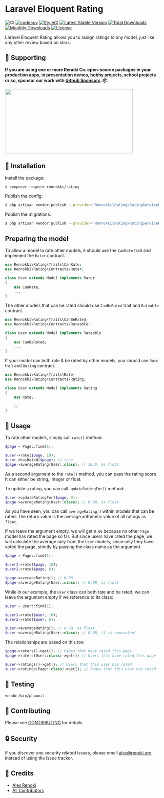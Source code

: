 Laravel Eloquent Rating
=======================

![CI](https://github.com/renoki-co/rating/workflows/CI/badge.svg?branch=master)
[![codecov](https://codecov.io/gh/renoki-co/rating/branch/master/graph/badge.svg)](https://codecov.io/gh/renoki-co/rating/branch/master)
[![StyleCI](https://github.styleci.io/repos/142049701/shield?branch=master)](https://github.styleci.io/repos/141194551)
[![Latest Stable Version](https://poser.pugx.org/rennokki/rating/v/stable)](https://packagist.org/packages/rennokki/rating)
[![Total Downloads](https://poser.pugx.org/rennokki/rating/downloads)](https://packagist.org/packages/rennokki/rating)
[![Monthly Downloads](https://poser.pugx.org/rennokki/rating/d/monthly)](https://packagist.org/packages/rennokki/rating)
[![License](https://poser.pugx.org/rennokki/rating/license)](https://packagist.org/packages/rennokki/rating)

Laravel Eloquent Rating allows you to assign ratings to any model, just like any other review based on stars.

## 🤝 Supporting

**If you are using one or more Renoki Co. open-source packages in your production apps, in presentation demos, hobby projects, school projects or so, sponsor our work with [Github Sponsors](https://github.com/sponsors/rennokki). 📦**

[<img src="https://github-content.s3.fr-par.scw.cloud/static/22.jpg" height="210" width="418" />](https://github-content.renoki.org/github-repo/22)

## 🚀 Installation

Install the package:

```bash
$ composer require rennokki/rating
```

Publish the config:

```bash
$ php artisan vendor:publish --provider="Rennokki\Rating\RatingServiceProvider" --tag="config"
```

Publish the migrations:

```bash
$ php artisan vendor:publish --provider="Rennokki\Rating\RatingServiceProvider" --tag="migrations"
```

## Preparing the model

To allow a model to rate other models, it should use the `CanRate` trait and implement the  `Rater` contract.

```php
use Rennokki\Rating\Traits\CanRate;
use Rennokki\Rating\Contracts\Rater;

class User extends Model implements Rater
{
    use CanRate;
    ...
}
```

The other models that can be rated should use `CanBeRated` trait and `Rateable` contract.

```php
use Rennokki\Rating\Traits\CanBeRated;
use Rennokki\Rating\Contracts\Rateable;

class User extends Model implements Rateable
{
    use CanBeRated;
    ...
}
```

If your model can both rate & be rated by other models, you should use `Rate` trait and `Rating` contract.

```php
use Rennokki\Rating\Traits\Rate;
use Rennokki\Rating\Contracts\Rating;

class User extends Model implements Rating
{
    use Rate;

    //
}
```

## 🙌 Usage

To rate other models, simply call `rate()` method:

```php
$page = Page::find(1);

$user->rate($page, 10);
$user->hasRated($page); // true
$page->averageRating(User::class); // 10.0, as float
```

As a second argument to the `rate()` method, you can pass the rating score. It can either be string, integer or float.

To update a rating, you can call `updateRatingFor()` method:

```php
$user->updateRatingFor($page, 9);
$page->averageRating(User::class); // 9.00, as float
```

As you have seen, you can call `averageRating()` within models that can be rated. The return value is the average arithmetic value of all ratings as `float`.

If we leave the argument empty, we will get `0.00` because no other `Page` model has rated the page so far. But since users have rated the page, we will calculate the average only from the `User` models, since only they have voted the page, strictly by passing the class name as the argument.

```php
$page = Page::find(1);

$user1->rate($page, 10);
$user2->rate($page, 6);

$page->averageRating(); // 0.00
$page->averageRating(User::class); // 8.00, as float
```

While in our example, the `User` class can both rate and be rated, we can leave the argument empty if we reference to its class:

```php
$user = User::find(1);

$user1->rate($user, 10);
$user2->rate($user, 6);

$user->averageRating(); // 8.00, as float
$user->averageRating(User::class); // 8.00, it is equivalent
```

The relationships are based on this too:

```php
$page->raters()->get(); // Pages that have rated this page
$page->raters(User::class)->get(); // Users that have rated this page

$user->ratings()->get(); // Users that this user has rated
$user->ratings(Page::class)->get(); // Pages that this user has rated
```

## 🐛 Testing

``` bash
vendor/bin/phpunit
```

## 🤝 Contributing

Please see [CONTRIBUTING](CONTRIBUTING.md) for details.

## 🔒  Security

If you discover any security related issues, please email alex@renoki.org instead of using the issue tracker.

## 🎉 Credits

- [Alex Renoki](https://github.com/rennokki)
- [All Contributors](../../contributors)
